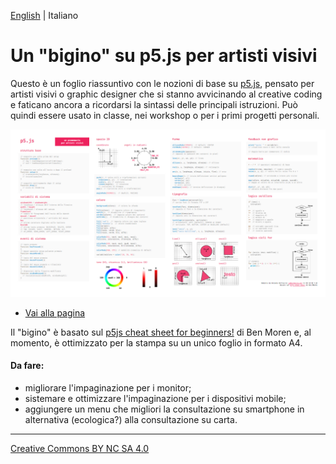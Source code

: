 [English](README.md) | Italiano


# Un "bigino" su p5.js per artisti visivi

Questo è un foglio riassuntivo con le nozioni di base su [p5.js](http://p5js.org), pensato per artisti visivi o graphic designer che si stanno avvicinando al creative coding e faticano ancora a ricordarsi la sintassi delle principali istruzioni. Può quindi essere usato in classe, nei workshop o per i primi progetti personali.

[![Promemoria p5.js in italiano](p5js-cheatsheet-forartists-it.png)](https://livinbits.github.io/p5js-cheatsheet-forartists/it.html)
- [Vai alla pagina](https://livinbits.github.io/p5js-cheatsheet-forartists/it.html)

Il "bigino" è basato sul [p5js cheat sheet for beginners!](https://github.com/bmoren/p5js-cheat-sheet) di Ben Moren e, al momento, è ottimizzato per la stampa su un unico foglio in formato A4.

#### Da fare:
- migliorare l'impaginazione per i monitor;
- sistemare e ottimizzare l'impaginazione per i dispositivi mobile;
- aggiungere un menu che migliori la consultazione su smartphone in alternativa (ecologica?) alla consultazione su carta.

---
[Creative Commons BY NC SA 4.0](https://creativecommons.org/licenses/by-nc-sa/4.0/)
